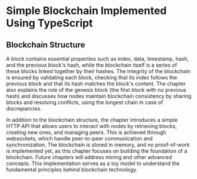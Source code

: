 # Simple Blockchain Implemented Using TypeScript

## Blockchain Structure
A block contains essential properties such as index, data, timestamp, hash, and the previous block's hash, while the blockchain itself is a series of these blocks linked together by their hashes. The integrity of the blockchain is ensured by validating each block, checking that its index follows the previous block and that its hash matches the block's content. The chapter also explains the role of the genesis block (the first block with no previous hash) and discusses how nodes maintain blockchain consistency by sharing blocks and resolving conflicts, using the longest chain in case of discrepancies.

In addition to the blockchain structure, the chapter introduces a simple HTTP API that allows users to interact with nodes by retrieving blocks, creating new ones, and managing peers. This is achieved through websockets, which handle peer-to-peer communication and synchronization. The blockchain is stored in memory, and no proof-of-work is implemented yet, as this chapter focuses on building the foundation of a blockchain. Future chapters will address mining and other advanced concepts. This implementation serves as a toy model to understand the fundamental principles behind blockchain technology.
